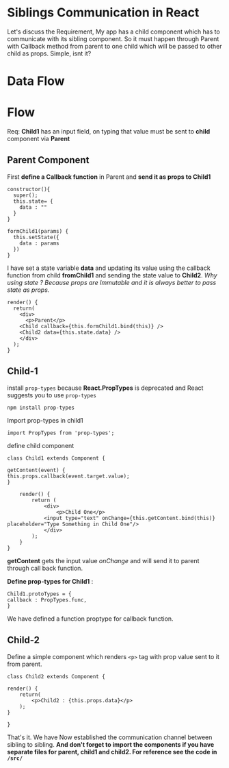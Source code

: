 # Siblings Communication in React

Let's discuss the Requirement, My app has a child component which has to communicate with its sibling component. So it must happen through Parent with Callback method from parent to one child which will be passed to other child as props. Simple, isnt it?

# Data Flow



# Flow
Req: **Child1** has an input field, on typing that value must be sent to **child** component via **Parent**

## Parent Component

First **define a Callback function** in Parent and **send it as props to Child1**

```
constructor(){
  super();
  this.state= {
    data : ""
  }
}

formChild1(params) {
  this.setState({
    data : params
  })
}

```
I have set a state variable **data** and updating its value using the callback function from child **fromChild1** and sending the state value to **Child2**. 
*Why using state ? Because props are Immutable and it is always better to pass state as props.*

```
render() {
  return(
    <div>
      <p>Parent</p>
    <Child callback={this.formChild1.bind(this)} />
    <Child2 data={this.state.data} />
    </div>
  );
}

```


## Child-1

install `prop-types` because **React.PropTypes** is deprecated and React suggests you to use `prop-types`

```
npm install prop-types
```

Import prop-types in child1

```
import PropTypes from 'prop-types';
```

define child component

```
class Child1 extends Component {

getContent(event) {
this.props.callback(event.target.value);
}

    render() {
        return (
            <div>
                <p>Child One</p>
            <input type="text" onChange={this.getContent.bind(this)} placeholder="Type Something in Child One"/>
            </div>
        );
    }
}

```
**getContent** gets the input value *onChange* and will send it to parent through call back function.

**Define prop-types for Child1** :

```
Child1.protoTypes = {
callback : PropTypes.func,
}
```
We have defined a function proptype for callback function.

## Child-2

Define a simple component which renders `<p>` tag with prop value sent to it from parent.

```
class Child2 extends Component {

render() {
    return(
        <p>Child2 : {this.props.data}</p>
    );
}

}
```

That's it. We have Now established the communication channel between sibling to sibling. 
**And don't forget to import the components if you have separate files for parent, child1 and child2. For reference see the code in `/src/`**




